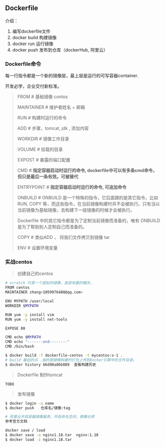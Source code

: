 ## Dockerfile

介绍：

1. 编写dockerfile文件
2. docker build 构建镜像
3. docker run 运行镜像
4. docker push 发布到仓库（dockerHub, 阿里云）

### Dockerfile命令

 每一行指令都是一个新的镜像层，最上层是运行的可写容器container. 

 开发必学，企业交付新标准。

>FROM   # 基础镜像 contos
>
>MAINTAINER  # 维护者姓名 + 邮箱
>
>RUN    # 构建时运行的命令
>
>ADD     #  步骤，tomcat, jdk , 添加内容
>
>WORKDIR      # 镜像工作目录
>
>VOLUME       # 挂载的目录
>
>EXPOST          #  暴露的端口配置
>
>CMD              #   **指定容器启动时运行的命令, dockerfile中可以有多条cmd命令，但只是最后一条有效。可被替代**
>
>ENTRYPOINT     #  **指定容器启动时运行的命令, 可追加命令**
>
>ONBUILD           #  ONBUILD 是一个特殊的指令，它后面跟的是其它指令，比如 RUN, COPY 等，而这些指令，在当前镜像构建时并不会被执行。只有当以当前镜像为基础镜像，去构建下一级镜像的时候才会被执行。
>
>Dockerfile 中的其它指令都是为了定制当前镜像而准备的，唯有 ONBUILD 是为了帮助别人定制自己而准备的。
>
>COPY    #  类似ADD ， 将我们文件拷贝到镜像 tar
>
>ENV    # 设置环境变量 

### 实战centos

> 创建自己的centos

```sh
# scratch 代表一个虚拟的镜像，底层地基的概念。
FROM centos
MAINTAINER zhang<1059976480@qq.com>

ENV MYPATH /user/local
WORKDIR $MYPATH

RUN yum -y install vim
RUN yum -y install net-tools

EXPOSE 80

CMD echo $MYPATH
CMD echo "-------end--------"
CMD /bin/bash

$ docker build -f dockerfile-centos -t mycentos:v-1 .
# build 最后的点 .指的是镜像构建时打包上传到Docker引擎中的文件目录。
$ docker history 66d90a86b889  查看构建历史
```

> Dockerfile 制作tomcat

```shell
TODO
```

> 发布镜像

```sh
$ docker login -u name
$ docker push 	仓库名/镜像:tag

# 阿里云开启容器镜像服务，开启命名空间，镜像仓库
参考官方文档

docker save / load
$ docker save -o nginx1.18.tar  nginx:1.18
$ docker load -i nginx1.18.tar
```

